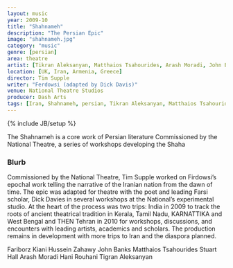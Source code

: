 ```yaml
---
layout: music
year: 2009-10
title: "Shahnameh"
description: "The Persian Epic"
image: "shahnameh.jpg"
category: "music"
genre: [persian]
area: theatre
artist: [Tikran Aleksanyan, Matthaios Tsahourides, Arash Moradi, John Banks, Fariborz Kiani]
location: [UK, Iran, Armenia, Greece]
director: Tim Supple
writer: "Ferdowsi (adapted by Dick Davis)"
venue: National Theatre Studios
producer: Dash Arts
tags: [Iran, Shahnameh, persian, Tikran Aleksanyan, Matthaios Tsahourides, Arash Moradi, John Banks, Fariborz Kiani, UK, Armenia, Greece]
---
```

{% include JB/setup %}

The Shahnameh is a core work of Persian literature
Commissioned by the National Theatre, a series of workshops developing the Shaha


<h3>Blurb</h3>
Commissioned by the National Theatre, Tim Supple worked on Firdowsi’s epochal work telling the narrative of the Iranian nation from the dawn of time. The epic was adapted for theatre with the poet and leading Farsi scholar, Dick Davies in several workshops at the National’s experimental studio. At the heart of the process was two trips: India in 2009 to track the roots of ancient theatrical tradition in Kerala, Tamil Nadu, KARNATTIKA and West Bengal and THEN Tehran in 2010 for workshops, discussions, and encounters with leading artists, academics and scholars. The production remains in development with more trips to Iran and the diaspora planned.

Fariborz Kiani
Hussein Zahawy
John Banks
Matthaios Tsahourides
Stuart Hall
Arash Moradi 
Hani Rouhani
Tigran Aleksanyan

